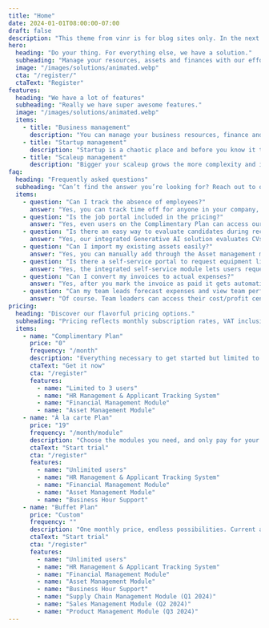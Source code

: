 ```yaml
---
title: "Home"
date: 2024-01-01T08:00:00-07:00
draft: false
description: "This theme from vinr is for blog sites only. In the next iteration we will extend to home page."
hero:
  heading: "Do your thing. For everything else, we have a solution."
  subheading: "Manage your resources, assets and finances with our effortless enterprise tools. Optimize your business efficiency across all operations. Save time and money."
  image: "/images/solutions/animated.webp"
  cta: "/register/"
  ctaText: "Register"
features:
  heading: "We have a lot of features"
  subheading: "Really we have super awesome features."
  image: "/images/solutions/animated.webp"
  items:
    - title: "Business management"
      description: "You can manage your business resources, finance and assets in one place. Save money and time."
    - title: "Startup management"
      description: "Startup is a chaotic place and before you know it things will get unmanageable. Start implementing best practices without hindering you in any way."
    - title: "Scaleup management"
      description: "Bigger your scaleup grows the more complexity and inefficiencies it will automatically collect. Put the right controls in place."
faq:
  heading: "Frequently asked questions"
  subheading: "Can’t find the answer you’re looking for? Reach out to our customer support team."
  items:
    - question: "Can I track the absence of employees?"
      answer: "Yes, you can track time off for anyone in your company, apply policies, and view balances."
    - question: "Is the job portal included in the pricing?"
      answer: "Yes, even users on the Complimentary Plan can access our public job portal for free."
    - question: "Is there an easy way to evaluate candidates during recruitment?"
      answer: "Yes, our integrated Generative AI solution evaluates CVs against your job description, expected skills, and responsibilities."
    - question: "Can I import my existing assets easily?"
      answer: "Yes, you can manually add through the Asset management module. A CSV import feature is in development."
    - question: "Is there a self-service portal to request equipment like laptops or mobiles?"
      answer: "Yes, the integrated self-service module lets users request equipment for themselves and their subordinates, and track the status."
    - question: "Can I convert my invoices to actual expenses?"
      answer: "Yes, after you mark the invoice as paid it gets automatically converted to actual expense. Budget variance can then be checked."
    - question: "Can my team leads forecast expenses and view team performance?"
      answer: "Of course. Team leaders can access their cost/profit center, forecast expenses or revenue, and check variances."
pricing:
  heading: "Discover our flavorful pricing options."
  subheading: "Pricing reflects monthly subscription rates, VAT inclusive."
  items:
    - name: "Complimentary Plan"
      price: "0"
      frequency: "/month"
      description: "Everything necessary to get started but limited to 3 users."
      ctaText: "Get it now"
      cta: "/register"
      features:
        - name: "Limited to 3 users"
        - name: "HR Management & Applicant Tracking System"
        - name: "Financial Management Module"
        - name: "Asset Management Module"
    - name: "À la carte Plan"
      price: "19"
      frequency: "/month/module"
      description: "Choose the modules you need, and only pay for your selections monthly."
      ctaText: "Start trial"
      cta: "/register"
      features:
        - name: "Unlimited users"
        - name: "HR Management & Applicant Tracking System"
        - name: "Financial Management Module"
        - name: "Asset Management Module"
        - name: "Business Hour Support"
    - name: "Buffet Plan"
      price: "Custom"
      frequency: ""
      description: "One monthly price, endless possibilities. Current and future tools, all included."
      ctaText: "Start trial"
      cta: "/register"
      features:
        - name: "Unlimited users"
        - name: "HR Management & Applicant Tracking System"
        - name: "Financial Management Module"
        - name: "Asset Management Module"
        - name: "Business Hour Support"
        - name: "Supply Chain Management Module (Q1 2024)"
        - name: "Sales Management Module (Q2 2024)"
        - name: "Product Management Module (Q3 2024)"
---
```

